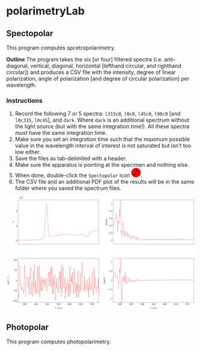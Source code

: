 # polarimetryLab

## Spectopolar
This program computes spcetropolarimetry.

**Outline** The program takes the six [or four] filtered spectra (i.e. anti-diagonal, vertical, diagonal, horizontal [lefthand circular, and righthand circular]) and produces a CSV file with the intensity, degree of linear polarization, angle of polarization [and degree of circular polarization] per wavelength.

### Instructions
1. Record the following 7 or 5 spectra: `l315c0`, `l0c0`, `l45c0`, `l90c0` [and `l0c315`, `l0c45`], and `dark`. Where `dark` is an additional spectrum without the light source (but with the same integration time!). All these spectra *must* have the same integration time. 
2. Make sure you set an integration time such that the maximum possible value in the wavelength interval of interest is not saturated but isn't too low either. 
3. Save the files as tab-delimited with a header.
4. Make sure the apparatus is pointing at the specimen and nothing else.
5. When done, double-click the `Spectopolar` icon <img src="src/icon.png" width="25" height="25">.
6. The CSV file and an additional PDF plot of the results will be in the same folder where you saved the spectrum files.

![](src/example.png)

## Photopolar
This program computes photopolarimetry.
